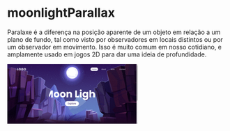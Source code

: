 # moonlightParallax
Paralaxe é a diferença na posição aparente de um objeto em relação a um plano de fundo, tal como visto por observadores em locais distintos ou por um observador em movimento. Isso é muito comum em nosso cotidiano, e amplamente usado em jogos 2D para dar uma ideia de profundidade.

<div> 
  <img width="300" height="137" src="images/moonlight.gif">
</div>
